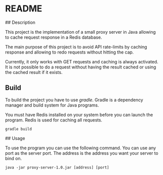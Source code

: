 # README

## Description

This project is the implementation of a small proxy server in Java allowing to
cache request response in a Redis database.

The main purpose of this project is to avoid API rate-limits by caching
response and allowing to redo requests without hitting the cap.

Currently, it only works with GET requests and caching is always activated. It
is not possible to do a request without having the result cached or using the
cached result if it exists.

## Build

To build the project you have to use *gradle*. Gradle is a dependency manager
and build system for Java programs.

You must have Redis installed on your system before you can launch the program.
Redis is used for caching all requests.

```
gradle build
```

## Usage

To use the program you can use the following command. You can use any port as
the server port. The address is the address you want your server to bind on.

```
java -jar proxy-server-1.0.jar [address] [port]
```
